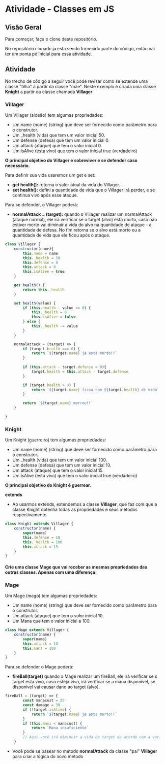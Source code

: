 # Atividade - Classes em JS

## Visão Geral

Para começar, faça o clone deste repositório.

No repositório clonado ja esta sendo fornecido parte do código, então vai ter um ponta pé inicial para essa atividade.

## Atividade

No trecho de código a seguir você pode revisar como se extende uma classe "filha" a partir da classe "mãe". Neste exemplo é criada uma classe **Knight** a partir da classe chamada **Villager** 

### Villager

Um Villager (aldeão) tem algumas propriedades:
- Um name (nome) (string) que deve ser fornecido como parâmetro para o construtor.
- Um _health (vida) que tem um valor inicial 50.
- Um defense (defesa) que tem um valor inicial 0.
- Um attack (ataque) que tem o valor inicial 0.
- Um isAlive (está vivo) que tem o valor inicial true (verdadeiro)

**O principal objetivo do Villager é sobreviver e se defender caso necessário.**

Para definir sua vida usaremos um get e set:
- **get health():** retorna o valor atual da vida do Villager.
- **set health():** defini a quantidade de vida que o Villager irá perder, e se continua vivo após esse ataque.

Para se defender, o Villager poderá:
- **normalAttack = (target):** quando o Villager realizar um normalAttack (ataque normal), ele irá verificar se o target (alvo) esta morto, caso não estiver morto vai diminuir a vida do alvo na quantidade de ataque - a quantidade de defesa. No fim retorna se o alvo está morto ou a quantidade de vida que ele ficou após o ataque.
   
```js
class Villager {
    constructor(name){
        this.name = name
        this._health = 50
        this.defense = 0
        this.attack = 0
        this.isAlive = true
    }

    get health() {
        return this._health
    }

    set health(value) {
        if (this.health - value <= 0) {
            this._health = 0
            this.isAlive = false
        } else {
            this._health -= value       
        }
    }

    normalAttack = (target) => {
        if (target.health === 0) {
            return `${target.name} ja esta morto!!`
        } 
        
        if (this.attack - target.defense > 0){
            target.health = this.attack - target.defense
        }

        if (target.health > 0) {
            return `${target.name} ficou com ${target.health} de vida`
        }

        return `${target.name} morreu!!`
    }

}

```

### Knight

Um Knight (guerreiro) tem algumas propriedades:
- Um name (nome) (string) que deve ser fornecido como parâmetro para o construtor.
- Um _health (vida) que tem um valor inicial 100.
- Um defense (defesa) que tem um valor inicial 10.
- Um attack (ataque) que tem o valor inicial 15.
- Um isAlive (está vivo) que tem o valor inicial true (verdadeiro)

**O principal objetivo do Knight é guerrear.**

**extends**
- Ao usarmos extends, extendemos a classe **Villager**, que faz com que a classe Knight obtenha todas as propriedades e seus métodos respectivamente.

```js
class Knight extends Villager {
    constructor(name) {
        super(name)
        this.defense = 10
        this._health = 100
        this.attack = 15
    }
}

```
#### Crie uma classe **Mage** que vai receber as mesmas propriedades das outras classes. Apenas com uma diferença:   

### Mage

Um Mage (mago) tem algumas propriedades:
- Um name (nome) (string) que deve ser fornecido como parâmetro para o construtor.
- Um attack (ataque) que tem o valor inicial 10.
- Um Mana que tem o valor inicial a 100.

```js
class Mage extends Villager {
    constructor(name) {
        super(name)
        this.attack = 10
        this.mana = 100
    }
}
```

Para se defender o Mage poderá: 
- **fireBall(target)** quando o Mage realizar um fireBall, ele irá verificar se o target esta vivo, caso esteja vivo, irá verificar se a mana disponivel, se disponivel vai causar dano ao target (alvo).

```js
fireBall = (target) => {
        const manacost = 25
        const damage = 30
        if (!target.isAlive) {
            return `${target.name} ja esta morto!!`
        }
        if (this.mana < manacost) {
            return `Mana insuficiente`
        }
        // Aqui você irá diminuir a vida do target de acordo com a variavel "damage" e retornar ela
    }
```
- Você pode se basear no método **normalAttack** da classe "pai" **Villager** para criar a lógica do novo método